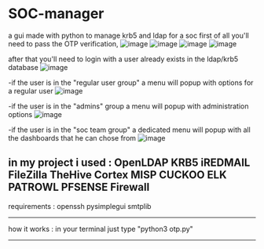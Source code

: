 # SOC-manager
a gui made with python to manage krb5 and ldap for a soc 
first of all you'll need to pass the OTP verification,
![image](https://user-images.githubusercontent.com/73761526/169046346-6963ca8c-f665-480c-95a2-c8e30bc6c75b.png)
![image](https://user-images.githubusercontent.com/73761526/169046428-8ab7c04f-da44-431a-9f74-95db463dabe3.png)
![image](https://user-images.githubusercontent.com/73761526/169046492-7fd422ec-8a5c-4fab-98a8-a269d8de1585.png)
![image](https://user-images.githubusercontent.com/73761526/169046565-7dd977f4-cf59-41d5-98a1-1d8534ee9f47.png)

after that you'll need to login with a user already exists in the ldap/krb5 database
![image](https://user-images.githubusercontent.com/73761526/169046683-7c614c3e-3760-4d6c-be0c-cd997a7a8f0b.png)

-if the user is in the "regular user group" a menu will popup with options for a regular user 
![image](https://user-images.githubusercontent.com/73761526/169047528-ffa396ad-75fa-4b75-aaec-ce7dff4e8b29.png)

-if the user is in the "admins" group a menu will popup with administration options
![image](https://user-images.githubusercontent.com/73761526/169047599-dfaefc07-0466-4284-9e10-9e79d49cf594.png)

-if the user is in the "soc team group" a dedicated menu will popup with all the dashboards that he can chose from
![image](https://user-images.githubusercontent.com/73761526/169047662-32ff4016-6d24-4aaa-b818-2f5f62c89d85.png)


in my project i used : 
OpenLDAP 
KRB5
iREDMAIL 
FileZilla
TheHive
Cortex
MISP 
CUCKOO 
ELK
PATROWL
PFSENSE Firewall
------
requirements :
openssh 
pysimplegui 
smtplib


------
how it works : 
in your terminal just type "python3 otp.py"

------
